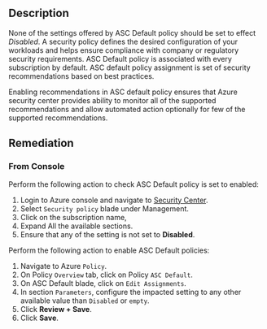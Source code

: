 ## Description

None of the settings offered by ASC Default policy should be set to effect *Disabled*. A security policy defines the desired configuration of your workloads and helps ensure compliance with company or regulatory security requirements. ASC Default policy is associated with every subscription by default. ASC default policy assignment is set of security recommendations based on best practices.

Enabling recommendations in ASC default policy ensures that Azure security center provides ability to monitor all of the supported recommendations and allow automated action optionally for few of the supported recommendations.

## Remediation

### From Console

Perform the following action to check ASC Default policy is set to enabled:

1. Login to Azure console and navigate to [Security Center](https://portal.azure.com/#blade/Microsoft_Azure_Security/SecurityMenuBlade/0).
2. Select `Security policy` blade under Management.
3. Click on the subscription name,
4. Expand All the available sections.
5. Ensure that any of the setting is not set to **Disabled**.

Perform the following action to enable ASC Default policies:

1. Navigate to Azure `Policy`.
2. On Policy `Overview` tab, click on Policy `ASC Default`.
3. On ASC Default blade, click on `Edit Assignments`.
4. In section `Parameters`, configure the impacted setting to any other available value than `Disabled` or `empty`.
5. Click **Review + Save**.
6. Click **Save**.

